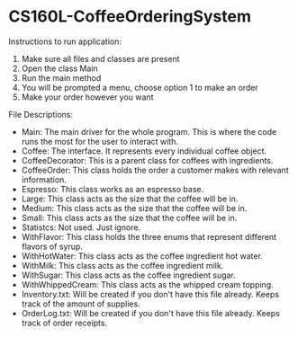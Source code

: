 # CS160L-CoffeeOrderingSystem

Instructions to run application:
  1) Make sure all files and classes are present
  2) Open the class Main
  3) Run the main method
  4) You will be prompted a menu, choose option 1 to make an order
  5) Make your order however you want

File Descriptions:
  - Main: The main driver for the whole program. This is where the code runs the most for the user to interact with.
  - Coffee: The interface. It represents every individual coffee object.
  - CoffeeDecorator: This is a parent class for coffees with ingredients.
  - CoffeeOrder: This class holds the order a customer makes with relevant information.
  - Espresso: This class works as an espresso base.
  - Large: This class acts as the size that the coffee will be in.
  - Medium: This class acts as the size that the coffee will be in.
  - Small: This class acts as the size that the coffee will be in.
  - Statistcs: Not used. Just ignore.
  - WithFlavor: This class holds the three enums that represent different flavors of syrup.
  - WithHotWater: This class acts as the coffee ingredient hot water.
  - WithMilk: This class acts as the coffee ingredient milk.
  - WithSugar: This class acts as the coffee ingredient sugar.
  - WithWhippedCream: This class acts as the whipped cream topping.
  - Inventory.txt: Will be created if you don't have this file already. Keeps track of the amount of supplies.
  - OrderLog.txt: Will be created if you don't have this file already. Keeps track of order receipts.
